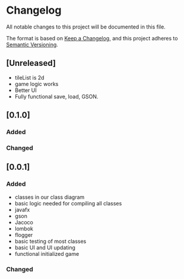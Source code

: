# Changelog
All notable changes to this project will be documented in this file.

The format is based on [Keep a Changelog](https://keepachangelog.com/en/1.0.0/),
and this project adheres to [Semantic Versioning](https://semver.org/spec/v2.0.0.html).

## [Unreleased]

- tileList is 2d
- game logic works
- Better UI 
- Fully functional save, load, GSON. 


## [0.1.0]

### Added



### Changed



## [0.0.1]
### Added

- classes in our class diagram
- basic logic needed for compiling all classes
- javafx
- gson
- Jacoco
- lombok
- flogger
- basic testing of most classes
- basic UI and UI updating 
- functional initialized game

### Changed

